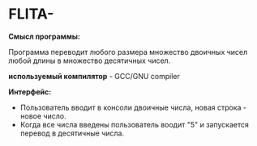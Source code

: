 # FLITA-

__Смысл программы:__

  Программа переводит любого размера множество двоичных чисел любой длины в множество десятичных чисел.

__используемый компилятор__ - GCC/GNU compiler

__Интерфейс:__

  - Пользователь вводит в консоли двоичные числа, новая строка - новое число.
  - Когда все числа введены пользователь воодит "5" и запускается перевод в десятичные числа.
  
